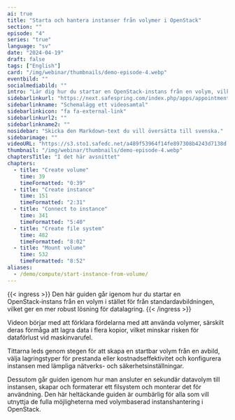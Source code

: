 ```yaml
---
ai: true
title: "Starta och hantera instanser från volymer i OpenStack"
section: ""
episode: "4"
series: "true"
language: "sv"
date: "2024-04-19"
draft: false
tags: ["English"]
card: "/img/webinar/thumbnails/demo-episode-4.webp"
eventbild: ""
socialmediabild: ""
intro: "Lär dig hur du startar en OpenStack-instans från en volym, vilket ger bättre dataresiliens och fler lagringsalternativ."
sidebarlinkurl: "https://next.safespring.com/index.php/apps/appointments/embed/VOZl8W1TrMMEFQ%3D%3D/form"
sidebarlinkname: "Schemalägg ett videosamtal"
sidebarlinkicon: "fa fa-external-link"
sidebarlinkurl2: ""
sidebarlinkname2: ""
nosidebar: "Skicka den Markdown-text du vill översätta till svenska."
sidebarimage: ""
videoURL: "https://s3.sto1.safedc.net/a489f53964f14fe897308b4243d7138d:processedvideos/safespring-demo-episode-4-start-instance-from-volume/master.m3u8"
thumbnail: "/img/webinar/thumbnails/demo-episode-4.webp"
chaptersTitle: "I det här avsnittet"
chapters:
  - title: "Create volume"
    time: 39
    timeFormatted: "0:39"
  - title: "Create instance"
    time: 151
    timeFormatted: "2:31"
  - title: "Connect to instance"
    time: 341
    timeFormatted: "5:40"
  - title: "Create file system"
    time: 482
    timeFormatted: "8:02"
  - title: "Mount volume"
    time: 532
    timeFormatted: "8:52"
aliases:
  - /demo/compute/start-instance-from-volume/
---
```

{{< ingress >}}
Den här guiden går igenom hur du startar en OpenStack‑instans från en volym i stället för från standardavbildningen, vilket ger en mer robust lösning för datalagring.
{{< /ingress >}}

Videon börjar med att förklara fördelarna med att använda volymer, särskilt deras förmåga att lagra data i flera kopior, vilket minskar risken för dataförlust vid maskinvarufel.

Tittarna leds genom stegen för att skapa en startbar volym från en avbild, välja lagringstyper för prestanda eller kostnadseffektivitet och konfigurera instansen med lämpliga nätverks- och säkerhetsinställningar.

Dessutom går guiden igenom hur man ansluter en sekundär datavolym till instansen, skapar och formaterar ett filsystem och monterar det för användning. Den här heltäckande guiden är oumbärlig för alla som vill utnyttja de fulla möjligheterna med volymbaserad instanshantering i OpenStack.